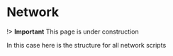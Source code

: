 #  Network

!> **Important** This page is under construction

In this case here is the structure for all network scripts
